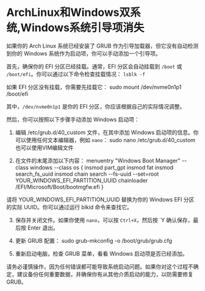 # ArchLinux和Windows双系统,Windows系统引导项消失
如果你的 Arch Linux 系统已经安装了 GRUB 作为引导加载器，但它没有自动检测到你的 Windows 系统作为启动项，你可以手动添加一个引导项。

首先，确保你的 EFI 分区已经挂载。通常，EFI 分区会自动挂载到 `/boot` 或 `/boot/efi`。你可以通过以下命令检查挂载情况： 
```lsblk -f```

如果 EFI 分区没有挂载，你需要先挂载它：
sudo mount /dev/nvme0n1p1 /boot/efi

其中，`/dev/nvme0n1p1` 是你的 EFI 分区，你应该根据自己的实际情况调整。

然后，你可以按照以下步骤手动添加 Windows 启动项：

1. 编辑 /etc/grub.d/40_custom 文件，在其中添加 Windows 启动项的信息。你可以使用任何文本编辑器，例如 `nano`：
sudo nano /etc/grub.d/40_custom
也可以使用VIM编辑文件

3. 在文件的末尾添加以下内容：
menuentry "Windows Boot Manager" --class windows --class os {
    insmod part_gpt
    insmod fat
    insmod search_fs_uuid
    insmod chain
    search --fs-uuid --set=root YOUR_WINDOWS_EFI_PARTITION_UUID
    chainloader /EFI/Microsoft/Boot/bootmgfw.efi
}

请将 YOUR_WINDOWS_EFI_PARTITION_UUID 替换为你的 Windows EFI 分区的实际 UUID。你可以通过运行 blkid 命令来查找它。

3. 保存并关闭文件。如果你使用 `nano`，可以按 `Ctrl+X`，然后按 `Y 确认保存，最后按 Enter 退出。

4. 更新 GRUB 配置：
sudo grub-mkconfig -o /boot/grub/grub.cfg

5. 重新启动电脑，检查 GRUB 菜单，看看 Windows 启动项是否已经添加。

请务必谨慎操作，因为任何错误都可能导致系统启动问题。如果你对这个过程不确定，建议备份任何重要数据，并确保你有从其他介质启动的能力，以防需要修复 GRUB。

